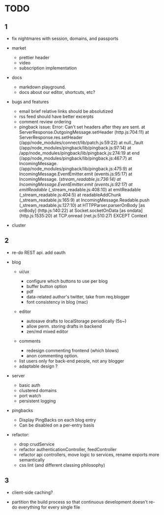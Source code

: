 # TODO 

## 1

- fix nightmares with session, domains, and passports

- market
  - prettier header
  - video
  - subscription implementation

- docs
  - markdown playground.
  - docs about our editor, shortcuts, etc?

- bugs and features
  - email brief relative links should be absolutized
  - rss feed should have better excerpts
  - comment review ordering
  - pingback issue: Error: Can't set headers after they are sent. 
    at ServerResponse.OutgoingMessage.setHeader (http.js:704:11)
    at ServerResponse.res.setHeader (/app/node_modules/connect/lib/patch.js:59:22) 
    at null._fault (/app/node_modules/pingback/lib/pingback.js:97:14) 
    at /app/node_modules/pingback/lib/pingback.js:274:19
    at end (/app/node_modules/pingback/lib/pingback.js:467:7) 
    at IncomingMessage.<anonymous> (/app/node_modules/pingback/lib/pingback.js:475:9)
    at IncomingMessage.EventEmitter.emit (events.js:95:17) 
    at IncomingMessage.<anonymous> (_stream_readable.js:736:14) at IncomingMessage.EventEmitter.emit (events.js:92:17) 
    at emitReadable_ (_stream_readable.js:408:10) at emitReadable (_stream_readable.js:404:5) 
    at readableAddChunk (_stream_readable.js:165:9) at IncomingMessage.Readable.push (_stream_readable.js:127:10) 
    at HTTPParser.parserOnBody [as onBody] (http.js:140:22) 
    at Socket.socketOnData [as ondata] (http.js:1535:20) 
    at TCP.onread (net.js:510:27) EXCEPT Context

- cluster



## 2

- re-do REST api. add oauth

- blog
  + ui/ux
    - configure which buttons to use per blog
    - buffer button option
    - pdf
    - data-related author's twitter, take from req.blogger
    - font consistency in blog (mac)

  + editor    
    - autosave drafts to localStorage periodically (5s~)
    - allow perm. storing drafts in backend
    - zen/md mixed editor

  + comments
    - redesign commenting frontend (which blows)
    - anon commenting option.

  - list users only for back-end people, not any blogger
  - adaptable design ?

- server
  - basic auth
  - clustered domains
  - port watch
  - persistent logging

- pingbacks
  - Display PingBacks on each blog entry
  - Can be disabled on a per-entry basis

- refactor:
    - drop crudService
    - refactor authenticationController, feedController
    - refactor api controllers, move logic to services, rename exports more semantically
    - css lint (and different classing philosophy)



## 3

- client-side caching?

- partition the build process so that continuous development
  doesn't re-do everything for every single file
  